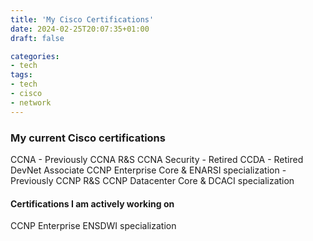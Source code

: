 ```yaml
---
title: 'My Cisco Certifications'
date: 2024-02-25T20:07:35+01:00
draft: false

categories:
- tech
tags:
- tech
- cisco
- network
---
```


### My current Cisco certifications

CCNA - Previously CCNA R&S
CCNA Security - Retired
CCDA - Retired
DevNet Associate
CCNP Enterprise Core & ENARSI specialization - Previously CCNP R&S
CCNP Datacenter Core & DCACI specialization

#### Certifications I am actively working on

CCNP Enterprise ENSDWI specialization
